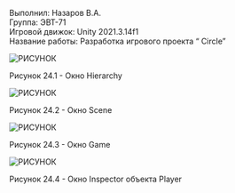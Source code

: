 Выполнил: Назаров В.А.  
Группа: ЭВТ-71  
Игровой движок: Unity 2021.3.14f1  
Название работы: Разработка игрового проекта “ Circle”  




![РИСУНОК](https://gspics.org/images/2022/12/03/0XbzYJ.png)  

Рисунок 24.1 - Окно Hierarchy  

![РИСУНОК](https://gspics.org/images/2022/12/03/0Xe0Be.png)  

Рисунок 24.2 - Окно Scene  

![РИСУНОК](https://gspics.org/images/2022/12/03/0XeIXX.png)  

Рисунок 24.3 - Окно Game  

![РИСУНОК](https://gspics.org/images/2022/12/03/0Xekli.png)  

Рисунок 24.4 - Окно Inspector объекта Player  
